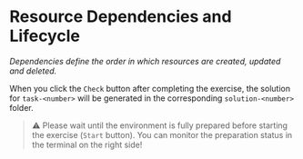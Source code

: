 # Resource Dependencies and Lifecycle

_Dependencies define the order in which resources​ are created, updated and deleted._

When you click the `Check` button after completing the exercise, the solution for `task-<number>` will be generated in the corresponding `solution-<number>` folder.

> :warning: Please wait until the environment is fully prepared before starting the exercise (`Start` button). You can monitor the preparation status in the terminal on the right side!
